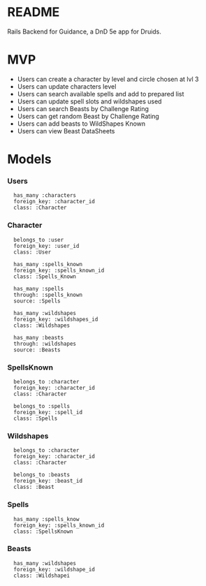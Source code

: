 # README

Rails Backend for Guidance, a DnD 5e app for Druids.

# MVP
- Users can create a character by level and circle chosen at lvl 3
- Users can update characters level
- Users can search available spells and add to prepared list
- Users can update spell slots and wildshapes used
- Users can search Beasts by Challenge Rating
- Users can get random Beast by Challenge Rating
- Users can add beasts to WildShapes Known
- Users can view Beast DataSheets

# Models
### Users
```
  has_many :characters
  foreign_key: :character_id
  class: :Character
```

### Character
```
  belongs_to :user
  foreign_key: :user_id
  class: :User

  has_many :spells_known
  foreign_key: :spells_known_id
  class: :Spells_Known

  has_many :spells
  through: :spells_known
  source: :Spells
  
  has_many :wildshapes
  foreign_key: :wildshapes_id
  class: :Wildshapes

  has_many :beasts
  through: :wildshapes
  source: :Beasts
```
### SpellsKnown
```
  belongs_to :character
  foreign_key: :character_id
  class: :Character

  belongs_to :spells
  foreign_key: :spell_id
  class: :Spells
```
### Wildshapes
```
  belongs_to :character
  foreign_key: :character_id
  class: :Character

  belongs_to :beasts
  foreign_key: :beast_id
  class: :Beast
```
### Spells
```
  has_many :spells_know
  foreign_key: :spells_known_id
  class: :SpellsKnown
```
### Beasts
```
  has_many :wildshapes
  foreign_key: :wildshape_id
  class: :Wildshapei
```